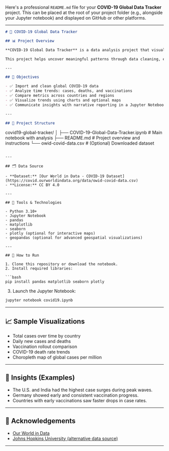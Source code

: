 Here's a professional `README.md` file for your **COVID-19 Global Data Tracker** project. This can be placed at the root of your project folder (e.g., alongside your Jupyter notebook) and displayed on GitHub or other platforms.

---

```markdown
# 🦠 COVID-19 Global Data Tracker

## 📊 Project Overview

**COVID-19 Global Data Tracker** is a data analysis project that visualizes and compares COVID-19 trends worldwide. Using real-world data from [Our World in Data](https://ourworldindata.org/coronavirus), the project explores confirmed cases, deaths, recoveries, and vaccinations across countries and over time.

This project helps uncover meaningful patterns through data cleaning, exploratory data analysis (EDA), and compelling visualizations using Python libraries like `pandas`, `matplotlib`, `seaborn`, and `plotly`.

---

## 🚩 Objectives

- ✅ Import and clean global COVID-19 data
- ✅ Analyze time trends: cases, deaths, and vaccinations
- ✅ Compare metrics across countries and regions
- ✅ Visualize trends using charts and optional maps
- ✅ Communicate insights with narrative reporting in a Jupyter Notebook

---

## 📁 Project Structure

```

covid19-global-tracker/
│
├── COVID-19-Global-Data-Tracker.ipynb    # Main notebook with analysis
├── README.md                            # Project overview and instructions
└── owid-covid-data.csv                  # (Optional) Downloaded dataset

````

---

## 🗂️ Data Source

- **Dataset:** [Our World in Data - COVID-19 Dataset](https://covid.ourworldindata.org/data/owid-covid-data.csv)
- **License:** CC BY 4.0

---

## 🧰 Tools & Technologies

- Python 3.10+
- Jupyter Notebook
- pandas
- matplotlib
- seaborn
- plotly (optional for interactive maps)
- geopandas (optional for advanced geospatial visualizations)

---

## 🧪 How to Run

1. Clone this repository or download the notebook.
2. Install required libraries:

```bash
pip install pandas matplotlib seaborn plotly
````

3. Launch the Jupyter Notebook:

```bash
jupyter notebook covid19.ipynb
```

---

## 📈 Sample Visualizations

* Total cases over time by country
* Daily new cases and deaths
* Vaccination rollout comparison
* COVID-19 death rate trends
* Choropleth map of global cases per million

---

## 🧠 Insights (Examples)

* The U.S. and India had the highest case surges during peak waves.
* Germany showed early and consistent vaccination progress.
* Countries with early vaccinations saw faster drops in case rates.

---


## 🙌 Acknowledgements

* [Our World in Data](https://ourworldindata.org/)
* [Johns Hopkins University (alternative data source)](https://github.com/CSSEGISandData/COVID-19)

---


